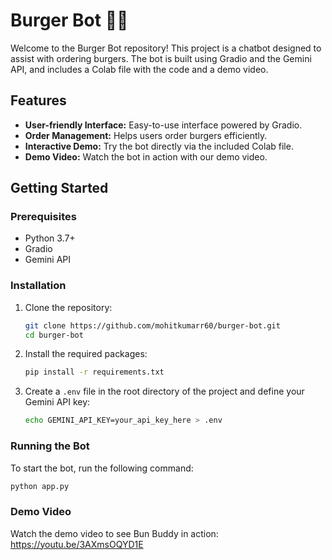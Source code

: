 # Burger Bot 🍔🤖

Welcome to the Burger Bot repository! This project is a chatbot designed to assist with ordering burgers. The bot is built using Gradio and the Gemini API, and includes a Colab file with the code and a demo video.

## Features

- **User-friendly Interface:** Easy-to-use interface powered by Gradio.
- **Order Management:** Helps users order burgers efficiently.
- **Interactive Demo:** Try the bot directly via the included Colab file.
- **Demo Video:** Watch the bot in action with our demo video.

## Getting Started

### Prerequisites

- Python 3.7+
- Gradio
- Gemini API

### Installation

1. Clone the repository:

   ```bash
   git clone https://github.com/mohitkumarr60/burger-bot.git
   cd burger-bot
   ```

2. Install the required packages:

   ```bash
   pip install -r requirements.txt
   ```

3. Create a `.env` file in the root directory of the project and define your Gemini API key:
   ```bash
   echo GEMINI_API_KEY=your_api_key_here > .env
   ```

### Running the Bot

To start the bot, run the following command:

```bash
python app.py
```

### Demo Video

Watch the demo video to see Bun Buddy in action:
https://youtu.be/3AXmsOQYD1E
